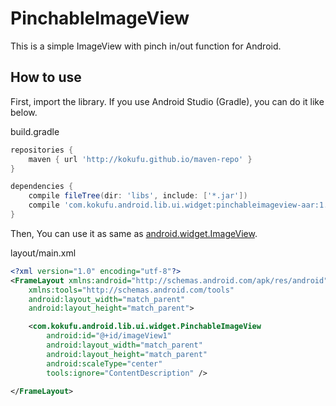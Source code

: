 PinchableImageView
==================

This is a simple ImageView with pinch in/out function for Android.

## How to use
First, import the library. If you use Android Studio (Gradle), you can do it like below.

build.gradle
```gradle
repositories {
    maven { url 'http://kokufu.github.io/maven-repo' }
}

dependencies {
    compile fileTree(dir: 'libs', include: ['*.jar'])
    compile 'com.kokufu.android.lib.ui.widget:pinchableimageview-aar:1.0'
}
```

Then, You can use it as same as [android.widget.ImageView](http://developer.android.com/reference/android/widget/ImageView.html).

layout/main.xml
```xml
<?xml version="1.0" encoding="utf-8"?>
<FrameLayout xmlns:android="http://schemas.android.com/apk/res/android"
    xmlns:tools="http://schemas.android.com/tools"
    android:layout_width="match_parent"
    android:layout_height="match_parent">

    <com.kokufu.android.lib.ui.widget.PinchableImageView
        android:id="@+id/imageView1"
        android:layout_width="match_parent"
        android:layout_height="match_parent"
        android:scaleType="center"
        tools:ignore="ContentDescription" />

</FrameLayout>
```
